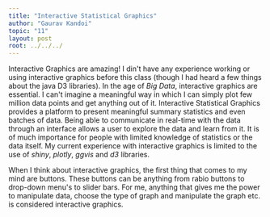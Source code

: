 ```yaml
---
title: "Interactive Statistical Graphics"
author: "Gaurav Kandoi"
topic: "11"
layout: post
root: ../../../
---
```


Interactive Graphics are amazing! I din't have any experience working or using interactive graphics before this class (though I had heard a few things about the java D3 libraries). In the age of *Big Data*, interactive graphics are essential. I can't imagine a meaningful way in which I can simply plot few million data points and get anything out of it. Interactive Statistical Graphics provides a platform to present meaningful summary statistics and even batches of data. Being able to communicate in real-time with the data through an interface allows a user to explore the data and learn from it. It is of much importance for people with limited knowledge of statistics or the data itself. My current experience with interactive graphics is limited to the use of *shiny*, *plotly*, *ggvis* and *d3* libraries.

When I think about interactive graphics, the first thing that comes to my mind are buttons. These buttons can be anything from rabio buttons to drop-down menu's to slider bars. For me, anything that gives me the power to manipulate data, choose the type of graph and manipulate the graph etc. is considered interactive graphics. 
